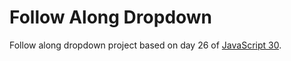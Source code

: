 # Follow Along Dropdown
Follow along dropdown project based on day 26 of [JavaScript 30](https://javascript30.com/).